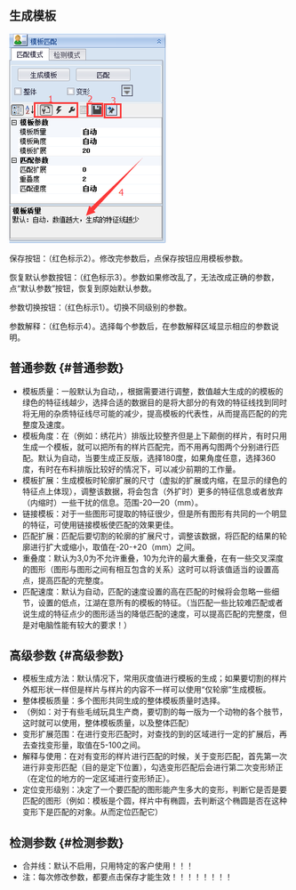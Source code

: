 ## 生成模板

![](/assets/QQ截图20170919220209.png)

保存按钮：（红色标示2）。修改完参数后，点保存按钮应用模板参数。

恢复默认参数按钮：（红色标示3）。参数如果修改乱了，无法改成正确的参数，点“默认参数”按钮，恢复到原始默认参数。

参数切换按钮：（红色标示1）。切换不同级别的参数。

参数解释：（红色标示4）。选择每个参数后，在参数解释区域显示相应的参数说明。

## 普通参数 {#普通参数}

* 模板质量：一般默认为自动，，根据需要进行调整，数值越大生成的的模板的绿色的特征线越少，选择合适的数据目的是将大部分的有效的特征线找到同时将无用的杂质特征线尽可能的减少，提高模板的代表性，从而提高匹配的的完整度及速度。
* 模板角度：在（例如：绣花片）排版比较整齐但是上下颠倒的样片，有时只用生成一个模板，就可以把所有的样片匹配完，而不用再勾图两个分别进行匹配。默认为自动，当要生成正反版，选择180度，如果角度任意，选择360度，有时在布料排版比较好的情况下，可以减少前期的工作量。
* 模板扩展：生成模板时轮廓扩展的尺寸（虚拟的扩展或内缩，在显示的绿色的特征点上体现），调整该数据，将会包含（外扩时）更多的特征信息或者放弃（内缩时）一些干扰的信息。范围-20—20（mm）。
* 链接模板：对于一些图形可提取的特征很少，但是所有图形有共同的一个明显的特征，可使用链接模板使匹配的效果更佳。
* 匹配扩展：匹配后要切割的轮廓的扩展尺寸，调整该数据，将匹配的结果的轮廓进行扩大或缩小，取值在-20-+20（mm）之间。
* 重叠度：默认为3,0为不允许重叠，10为允许的最大重叠，在有一些交叉深度的图形（图形与图形之间有相互包含的关系）这时可以将该值适当的设置高点，提高匹配的完整度。
* 匹配速度：默认为自动，匹配的速度设置的高在匹配的时候将会忽略一些细节，设置的低点，江湖在意所有的模板的特征。（当匹配一些比较难匹配或者说生成的特征点少的图形适当的降低匹配的速度，可以提高匹配的完整度，但是对电脑性能有较大的要求！）

## 高级参数 {#高级参数}

* 模板生成方法：默认情况下，常用灰度值进行模板的生成；如果要切割的样片外框形状一样但是样片与样片的内容不一样可以使用“仅轮廓”生成模板。
* 整体模板质量：多个图形共同生成的整体模板质量时选择。
* （例如：对于有些毛绒玩具生产商，要切割的每一版为一个动物的各个肢节，这时就可以使用，整体模板质量，以及整体匹配）
* 变形扩展范围：在进行变形匹配时，对查找的到的区域进行一定的扩展后，再去查找变形量，取值在5-100之间。
* 解释与使用：在对有变形的样片进行匹配的时候，关于变形匹配，首先第一次进行非变形匹配（目的是定下位置），勾选变形匹配后会进行第二次变形矫正（在定位的地方的一定区域进行变形矫正）。
* 定位变形级别：决定了一个要匹配的图形能产生多大的变形，判断它是否是要匹配的图形（例如：模板是个圆，样片中有椭圆，去判断这个椭圆是否在这种变形下是匹配的对象。从而定位匹配它）

## 检测参数 {#检测参数}

* 合并线：默认不启用，只用特定的客户使用！！！
* 注：每次修改参数，都要点击保存才能生效！！！！！！！！



